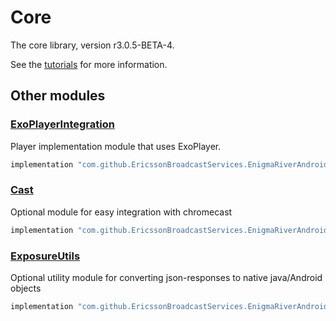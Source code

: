 # Core

The core library, version r3.0.5-BETA-4.

See the [tutorials](tutorials/index.md) for more information.

## Other modules

### [ExoPlayerIntegration](https://github.com/EricssonBroadcastServices/EnigmaRiverAndroidExoPlayerIntegration/tree/r3.0.5-BETA-4)

<p>Player implementation module that uses ExoPlayer.</p>

```gradle
implementation "com.github.EricssonBroadcastServices.EnigmaRiverAndroid:exoplayerintegration:r3.0.5-BETA-4"
```

### [Cast](https://github.com/EricssonBroadcastServices/EnigmaRiverAndroidCast/tree/r3.0.5-BETA-4)

<p>Optional module for easy integration with chromecast</p>

```gradle
implementation "com.github.EricssonBroadcastServices.EnigmaRiverAndroid:cast:r3.0.5-BETA-4"
```

### [ExposureUtils](https://github.com/EricssonBroadcastServices/EnigmaRiverAndroidExposureUtils/tree/r3.0.5-BETA-4)

<p>Optional utility module for converting json-responses to native java/Android objects</p>

```gradle
implementation "com.github.EricssonBroadcastServices.EnigmaRiverAndroid:exposureUtils:r3.0.5-BETA-4"
```